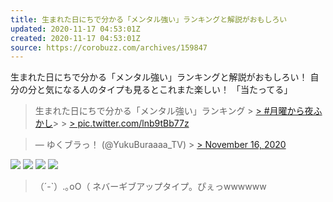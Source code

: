 ```yaml
---
title: 生まれた日にちで分かる「メンタル強い」ランキングと解説がおもしろい
updated: 2020-11-17 04:53:01Z
created: 2020-11-17 04:53:01Z
source: https://corobuzz.com/archives/159847
---
```


生まれた日にちで分かる「メンタル強い」ランキングと解説がおもしろい！
自分の分と気になる人のタイプも見るとこれまた楽しい！
「当たってる」

> 生まれた日にちで分かる「メンタル強い」ランキング > [> #月曜から夜ふかし](https://twitter.com/hashtag/%E6%9C%88%E6%9B%9C%E3%81%8B%E3%82%89%E5%A4%9C%E3%81%B5%E3%81%8B%E3%81%97?src=hash&ref_src=twsrc%5Etfw)>   > [> pic.twitter.com/lnb9tBb77z](https://t.co/lnb9tBb77z)

> — ゆくブラっ！ (@YukuBuraaaa_TV) > [> November 16, 2020](https://twitter.com/YukuBuraaaa_TV/status/1328364336293658624?ref_src=twsrc%5Etfw)

![](https://corobuzz.com/wp-content/uploads/2020/11/tnj1.jpeg)
![](https://corobuzz.com/wp-content/uploads/2020/11/tnj2.jpeg)
![](https://corobuzz.com/wp-content/uploads/2020/11/tnj3.jpeg)
![](https://corobuzz.com/wp-content/uploads/2020/11/tnj4.jpeg)
> （´-`）.｡oO（ ネバーギブアップタイプ。ぴぇっwwwwww